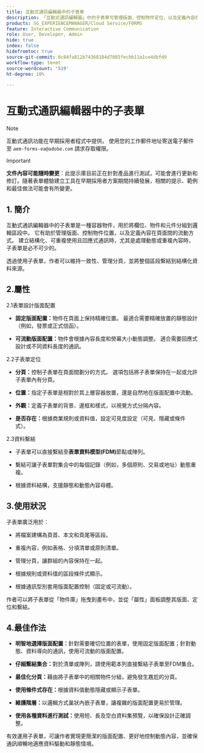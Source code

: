 ```yaml
---
title: 互動式通訊編輯器中的子表單
description: 「互動式通訊編輯器」中的子表單可管理版面、控制物件定位，以及定義內容在頁面間的流動方式。
products: SG_EXPERIENCEMANAGER/Cloud Service/FORMS
feature: Interactive Communication
role: User, Developer, Admin
hide: true
index: false
hidefromtoc: true
source-git-commit: 0c84fa812b74368184d7085fecbb11a1ce4dbfd9
workflow-type: tm+mt
source-wordcount: '519'
ht-degree: 10%

---
```



# 互動式通訊編輯器中的子表單

>[!NOTE]
>
> 互動式通訊功能在早期採用者程式中提供。 使用您的工作郵件地址寄送電子郵件至 `aem-forms-ea@adobe.com` 請求存取權限。

>[!IMPORTANT]
>
> **文件內容可能隨時變更**：此提示庫目前正在針對產品進行測試，可能會進行更新和修訂。隨著表單體驗建立工具在早期採用者方案期間持續發展，相關的提示、範例和最佳做法可能會有所變更。

## &#x200B;1. 簡介

互動式通訊編輯器中的子表單是一種容器物件，用於將欄位、物件和元件分組到邏輯區段中。 它有助於管理版面、控制物件位置，以及定義內容在頁面間的流動方式。 建立結構化、可重複使用且回應式通訊時，尤其是處理動態或重複內容時，子表單是必不可少的。

透過使用子表單，作者可以維持一致性、管理分頁，並將整個區段繫結到結構化資料來源。

## 2.屬性

2.1表單設計版面配置

- **固定版面配置：**&#x200B;物件在頁面上保持精確位置。 最適合需要精確放置的靜態設計（例如，發票或正式信函）。

- **可流動版面配置：**&#x200B;物件會根據內容長度和熒幕大小動態調整。 適合需要回應式設計或不同資料長度的通訊。

2.2子表單定位

- **分頁：**&#x200B;控制子表單在頁面間劃分的方式。 選項包括將子表單保持在一起或允許子表單內有分頁。

- **位置：**&#x200B;指定子表單是相對於其上層容器放置，還是自然地在版面配置中流動。

- **外觀：**&#x200B;定義子表單的背景、邊框和樣式，以視覺方式分隔內容。

- **是否存在：**&#x200B;根據商業規則或資料值，設定可見度設定（可見、隱藏或條件式）。

2.3資料繫結

- 子表單可以直接繫結至&#x200B;**表單資料模型(FDM)**&#x200B;節點或陣列。

- 繫結可讓子表單對集合中的每個記錄（例如，多個原則、交易或地址）動態重複。

- 根據資料結構，支援靜態和動態內容母體。

## 3.使用狀況

子表單廣泛用於：

- 將檔案建構為頁首、本文和頁尾等區段。

- 重複內容，例如表格、分項清單或原則清單。

- 管理分頁，讓群組的內容保持在一起。

- 根據規則或資料值的區段條件式顯示。

- 根據通訊型別套用版面配置控制（固定或可流動）。

作者可以將子表單從「物件庫」拖曳到畫布中，並從「屬性」面板調整其版面、定位和繫結。

## 4.最佳作法

- **明智地選擇版面配置：**&#x200B;針對需要確切位置的表單，使用固定版面配置；針對動態、資料導向的通訊，使用可流動的版面配置。

- **仔細繫結集合：**&#x200B;對於清單或陣列，請使用範本列直接繫結子表單至FDM集合。

- **最佳化分頁：**&#x200B;藉由將子表單中的相關物件分組，避免發生尷尬的分頁。

- **使用條件式存在：**&#x200B;根據資料值動態隱藏或顯示子表單。

- **維護階層：**&#x200B;以邏輯方式巢狀內嵌子表單，讓複雜的版面配置更易於管理。

- **使用各種資料進行測試：**&#x200B;使用短、長及空白資料集預覽，以確保設計正確調整。

有效運用子表單，可讓作者實現更簡潔的版面配置、更好地控制動態內容，並確保通訊順暢地適應資料驅動和靜態情境。
